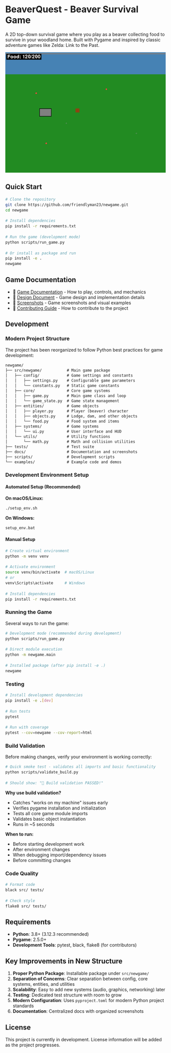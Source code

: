 # BeaverQuest - Beaver Survival Game

A 2D top-down survival game where you play as a beaver collecting food to survive in your woodland home. Built with Pygame and inspired by classic adventure games like Zelda: Link to the Past.

![Game Screenshot](docs/screenshots/game_final_screenshot.png)

## Quick Start

```bash
# Clone the repository
git clone https://github.com/friendlyman23/newgame.git
cd newgame

# Install dependencies
pip install -r requirements.txt

# Run the game (development mode)
python scripts/run_game.py

# Or install as package and run
pip install -e .
newgame
```

## Game Documentation

- 📖 [Game Documentation](docs/GAME_README.md) - How to play, controls, and mechanics
- 🎯 [Design Document](docs/design_doc.md) - Game design and implementation details
- 📸 [Screenshots](docs/screenshots/) - Game screenshots and visual examples
- 🤝 [Contributing Guide](CONTRIBUTING.md) - How to contribute to the project

## Development

### Modern Project Structure

The project has been reorganized to follow Python best practices for game development:

```
newgame/
├── src/newgame/           # Main game package
│   ├── config/            # Game settings and constants
│   │   ├── settings.py    # Configurable game parameters
│   │   └── constants.py   # Static game constants
│   ├── core/              # Core game systems
│   │   ├── game.py        # Main game class and loop
│   │   └── game_state.py  # Game state management
│   ├── entities/          # Game objects
│   │   ├── player.py      # Player (beaver) character
│   │   ├── objects.py     # Lodge, dam, and other objects
│   │   └── food.py        # Food system and items
│   ├── systems/           # Game systems
│   │   └── ui.py          # User interface and HUD
│   └── utils/             # Utility functions
│       └── math.py        # Math and collision utilities
├── tests/                 # Test suite
├── docs/                  # Documentation and screenshots
├── scripts/               # Development scripts
└── examples/              # Example code and demos
```

### Development Environment Setup

#### Automated Setup (Recommended)

**On macOS/Linux:**
```bash
./setup_env.sh
```

**On Windows:**
```cmd
setup_env.bat
```

#### Manual Setup

```bash
# Create virtual environment
python -m venv venv

# Activate environment
source venv/bin/activate  # macOS/Linux
# or
venv\Scripts\activate     # Windows

# Install dependencies
pip install -r requirements.txt
```

### Running the Game

Several ways to run the game:

```bash
# Development mode (recommended during development)
python scripts/run_game.py

# Direct module execution
python -m newgame.main

# Installed package (after pip install -e .)
newgame
```

### Testing

```bash
# Install development dependencies
pip install -e .[dev]

# Run tests
pytest

# Run with coverage
pytest --cov=newgame --cov-report=html
```

### Build Validation

Before making changes, verify your environment is working correctly:

```bash
# Quick smoke test - validates all imports and basic functionality
python scripts/validate_build.py

# Should show: "🎉 Build validation PASSED!"
```

**Why use build validation?**
- Catches "works on my machine" issues early
- Verifies pygame installation and initialization
- Tests all core game module imports
- Validates basic object instantiation
- Runs in ~5 seconds

**When to run:**
- Before starting development work
- After environment changes
- When debugging import/dependency issues
- Before committing changes

### Code Quality

```bash
# Format code
black src/ tests/

# Check style
flake8 src/ tests/
```

## Requirements

- **Python**: 3.8+ (3.12.3 recommended)
- **Pygame**: 2.5.0+
- **Development Tools**: pytest, black, flake8 (for contributors)

## Key Improvements in New Structure

1. **Proper Python Package**: Installable package under `src/newgame/`
2. **Separation of Concerns**: Clear separation between config, core systems, entities, and utilities
3. **Scalability**: Easy to add new systems (audio, graphics, networking) later
4. **Testing**: Dedicated test structure with room to grow
5. **Modern Configuration**: Uses `pyproject.toml` for modern Python project standards
6. **Documentation**: Centralized docs with organized screenshots

## License

This project is currently in development. License information will be added as the project progresses.
